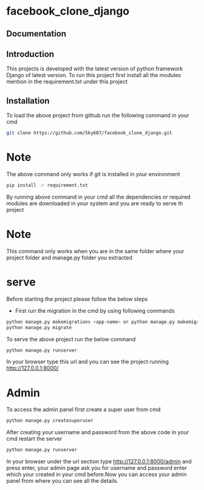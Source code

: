 # facebook_clone_django

## Documentation

## Introduction

This projects  is developed with the latest version of python framework Django of latest version. To run this project first install all the modules mention in the requirement.txt under this  project

## Installation
To load the above project from github run the following command in your cmd
```sh
git clone https://github.com/Sky607/facebook_clone_django.git
```
# Note 
The above command only works if git is installed in your environment
```sh
pip install -r requirement.txt
```
By running above command in your cmd all the dependencies or required modules are downloaded in your system and you are ready to serve th project


# Note
This command only works when you are in the same folder where your project folder and manage.py folder you extracted

# serve

Before starting the project please follow the below steps
- First run the migration in the cmd by using following commands
```sh
python manage.py makemigrations <app-name> or python manage.py makemigrations
python manage.py migrate
```
To serve the above project run the below command 
```sh
python manage.py runserver
```
In your browser type this url and you can see the project running 
http://127.0.0.1:8000/

# Admin
To access the admin panel first create a super user from cmd 
```sh
python manage.py createsuperuser
```
After creating your username and password from the above code in your  cmd restart the server

```sh 
python manage.py runserver
```
In your browser under the url section type http://127.0.0.1:8000/admin and press enter, your admin page ask you for username and password enter which your created in your cmd before.Now you can access your admin panel from where you can see all the details.
